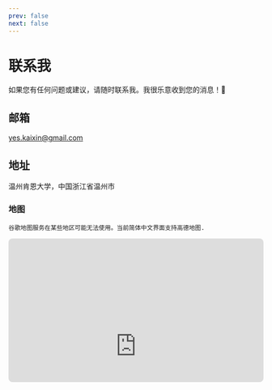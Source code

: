 ```yaml
---
prev: false
next: false
---
```


# 联系我

如果您有任何问题或建议，请随时联系我。我很乐意收到您的消息！🎉

## 邮箱
<!-- [wankaixi@kean.edu](mailto:wankaixi@kean.edu) -->
[yes.kaixin@gmail.com](mailto:yes.kaixin@gmail.com)
<!-- [1306318@wku.edu.cn](mailto:1306318@wku.edu.cn)【工作联系】 -->

<!-- ## GitHub
[caseyisgood](https://github.com/caseyisgood) -->

<!-- ## 微信
```
kxdrew0711
``` -->

<!-- 
## 电话
[+(86) 137-5832-5916](tel:+8613758325916) -->

## 地址
温州肯恩大学，中国浙江省温州市

### 地图
`谷歌地图服务在某些地区可能无法使用。当前简体中文界面支持高德地图.`
<!-- <iframe src="https://www.google.com/maps/embed?pb=!1m18!1m12!1m3!1d3525.5301654146415!2d120.64882245114285!3d27.91638791453316!2m3!1f0!2f0!3f0!3m2!1i1024!2i768!4f13.1!3m3!1m2!1s0x344f6277e0a367c1%3A0x18afeef12a21cc2d!2z5rip5bee6IKv5oGp5aSn5a2m!5e0!3m2!1szh-CN!2ssg!4v1746080356518!5m2!1szh-CN!2ssg" width="600" height="450" style="border:0;" allowfullscreen="" loading="lazy" referrerpolicy="no-referrer-when-downgrade"></iframe> -->

<!-- <AMapContainer /> -->

<div style="position: relative; width: 100%; height: 0; padding-bottom: 56.25%; overflow: hidden; border-radius: 8px;">
  <iframe src="https://uri.amap.com/marker?position=120.654240,27.919716&name=温州肯恩大学&key=9bd18bf8ad8f64fe37ce09ae227e3513" style="position: absolute; top: 0; left: 0; width: 100%; height: 150%; border: 0;" allowfullscreen="" loading="lazy" referrerpolicy="no-referrer-when-downgrade"></iframe>
</div>